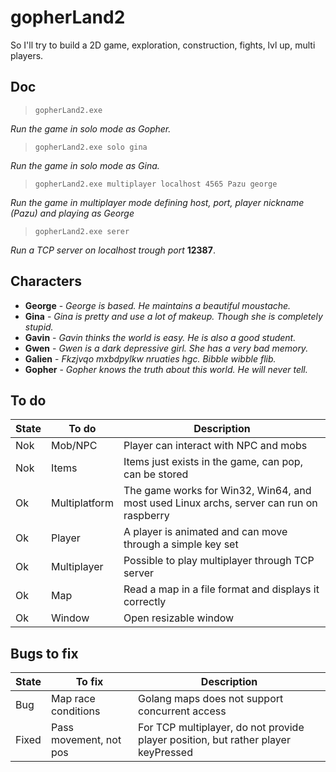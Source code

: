 # gopherLand2

So I'll try to build a 2D game, exploration, construction, fights, lvl up, multi players.

## Doc

> `gopherLand2.exe`

*Run the game in solo mode as Gopher.*

> `gopherLand2.exe solo gina`

*Run the game in solo mode as Gina.*

> `gopherLand2.exe multiplayer localhost 4565 Pazu george`

*Run the game in multiplayer mode defining host, port, player nickname (Pazu) and playing as George*

> `gopherLand2.exe serer`

*Run a TCP server on localhost trough port* **12387**.

## Characters

- **George** - *George is based. He maintains a beautiful moustache.*
- **Gina** - *Gina is pretty and use a lot of makeup. Though she is completely stupid.*
- **Gavin** - *Gavin thinks the world is easy. He is also a good student.*
- **Gwen** - *Gwen is a dark depressive girl. She has a very bad memory.*
- **Galien** - *Fkzjvqo mxbdpylkw nruaties hgc. Bibble wibble flib.*
- **Gopher** - *Gopher knows the truth about this world. He will never tell.*

## To do

| State | To do         | Description                                                                             |
| ----- | ------------- | --------------------------------------------------------------------------------------- |
| Nok   | Mob/NPC       | Player can interact with NPC and mobs                                                   |
| Nok   | Items         | Items just exists in the game, can pop, can be stored                                   |
| Ok    | Multiplatform | The game works for Win32, Win64, and most used Linux archs, server can run on raspberry |
| Ok    | Player        | A player is animated and can move through a simple key set                              |
| Ok    | Multiplayer   | Possible to play multiplayer through TCP server                                         |
| Ok    | Map           | Read a map in a file format and displays it correctly                                   |
| Ok    | Window        | Open resizable window                                                                   |

## Bugs to fix

| State | To fix                 | Description                                                                       |
| ----- | ---------------------- | --------------------------------------------------------------------------------- |
| Bug   | Map race conditions    | Golang maps does not support concurrent access                                    |
| Fixed | Pass movement, not pos | For TCP multiplayer, do not provide player position, but rather player keyPressed |